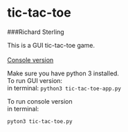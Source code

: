 # tic-tac-toe
###Richard Sterling

This is a GUI tic-tac-toe game.
<br>
<br>
[Console version](https://github.com/rSterling319/tic-tac-toe/blob/master/tic-tac-toe.py)
<br>

Make sure you have python 3 installed.<br>
To run GUI version:<br>
  in terminal:
    ```
    python3 tic-tac-toe-app.py
    ```

To run console version<br>
  in terminal:
  ```
  pyton3 tic-tac-toe.py
  ```

